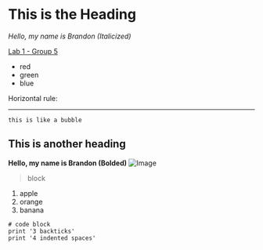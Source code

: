 # This is the Heading
*Hello, my name is Brandon (Italicized)*

[Lab 1 - Group 5](https://docs.google.com/document/d/1mDBfM2ZUmTsA1PWHfRPCO6H-zHAr7aEKaPjRQxxYJlk/edit#)

* red
* green
* blue

Horizontal rule:

---

`this is like a bubble`	

## This is another heading
**Hello, my name is Brandon (Bolded)**
![Image](https://cdn.kpbs.org/img/photos/2010/01/04/geisel-hr.jpg)

> block

1. apple
2. orange
3. banana

```
# code block
print '3 backticks'
print '4 indented spaces'
```
